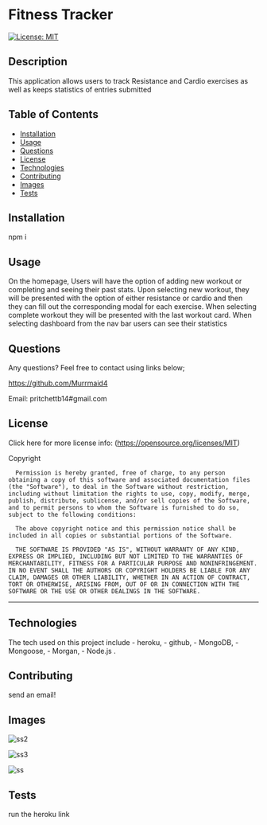 # Fitness Tracker

  [![License: MIT](https://img.shields.io/badge/License-MIT-yellow.svg)](https://opensource.org/licenses/MIT) 

## Description

This application allows users to track Resistance and Cardio exercises as well as keeps statistics of entries submitted

## Table of Contents 

  - [Installation](#installation)
  - [Usage](#usage)
  - [Questions](#questions)
  - [License](#license)
  - [Technologies](#technologies)
  - [Contributing](#contributing)
  - [Images](#images)
  - [Tests](#tests)

## Installation

npm i
 
## Usage
On the homepage, Users will have the option of adding new workout or completing and seeing their past stats. Upon selecting new workout, they will be presented with the option of either resistance or cardio and then they can fill out the corresponding modal for each exercise. When selecting complete workout they will be presented with the last workout card. When selecting dashboard from the nav bar users can see their statistics 
 
## Questions
  Any questions? Feel free to contact using links below;

  https://github.com/Murrmaid4
  
  Email: pritchettb14#gmail.com
  
## License
  Click here for more license info: (https://opensource.org/licenses/MIT)

   Copyright 

      Permission is hereby granted, free of charge, to any person obtaining a copy of this software and associated documentation files (the "Software"), to deal in the Software without restriction, including without limitation the rights to use, copy, modify, merge, publish, distribute, sublicense, and/or sell copies of the Software, and to permit persons to whom the Software is furnished to do so, subject to the following conditions:
      
      The above copyright notice and this permission notice shall be included in all copies or substantial portions of the Software.
      
      THE SOFTWARE IS PROVIDED "AS IS", WITHOUT WARRANTY OF ANY KIND, EXPRESS OR IMPLIED, INCLUDING BUT NOT LIMITED TO THE WARRANTIES OF MERCHANTABILITY, FITNESS FOR A PARTICULAR PURPOSE AND NONINFRINGEMENT. IN NO EVENT SHALL THE AUTHORS OR COPYRIGHT HOLDERS BE LIABLE FOR ANY CLAIM, DAMAGES OR OTHER LIABILITY, WHETHER IN AN ACTION OF CONTRACT, TORT OR OTHERWISE, ARISING FROM, OUT OF OR IN CONNECTION WITH THE SOFTWARE OR THE USE OR OTHER DEALINGS IN THE SOFTWARE.

  ---
  
## Technologies

The tech used on this project include - heroku, - github, - MongoDB, -Mongoose, - Morgan, - Node.js .

## Contributing
 send an email!

## Images
![ss2](https://user-images.githubusercontent.com/78389456/118340166-f32a9a80-b4e8-11eb-98cb-2f5ea2c0bf5b.jpg)

![ss3](https://user-images.githubusercontent.com/78389456/118340169-f3c33100-b4e8-11eb-9452-9c76a69ae255.jpg)

![ss](https://user-images.githubusercontent.com/78389456/118340170-f3c33100-b4e8-11eb-8c0d-6a4f89e2ef2b.jpg)
## Tests
 run the heroku link 

 
